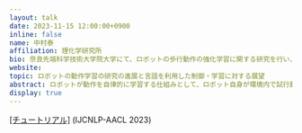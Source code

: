 ```yaml
---
layout: talk
date: 2023-11-15 12:00:00+0900
inline: false
name: 中村泰
affiliation: 理化学研究所
bio: 奈良先端科学技術大学院大学にて、ロボットの歩行動作の強化学習に関する研究を行い、2004年同大学博士後期課程修了. 同大研究員を経て、2006年より大阪大学 (石黒研究室) においてロボットの動作学習やヒューマンロボットインタラクションの研究などに従事。2020年8月より理化学研究所ガーディアンロボットプロジェクト動作学習研究チームにチームリーダーとして勤務。
website: 
topic: ロボットの動作学習の研究の進展と言語を利用した制御・学習に対する展望
abstract: ロボットが動作を自律的に学習する仕組みとして、ロボット自身が環境内で試行錯誤することによって方策を学習する強化学習が研究されてきました。近年、自然言語を用いたロボットへの指示や大規模言語モデルを用いた動作計画など、従来のロボティクスの枠組みからの拡がりを見せています。ロボットの動作学習の研究についての概観を述べたうえで、今後の展開について議論します。基本的に IJCNLP-AACL 2023 のチュートリアルで発表した Language and Robotics で紹介したものです。
display: true
---
```

[[チュートリアル]](http://www.ijcnlp-aacl2023.org/) (IJCNLP-AACL 2023)
